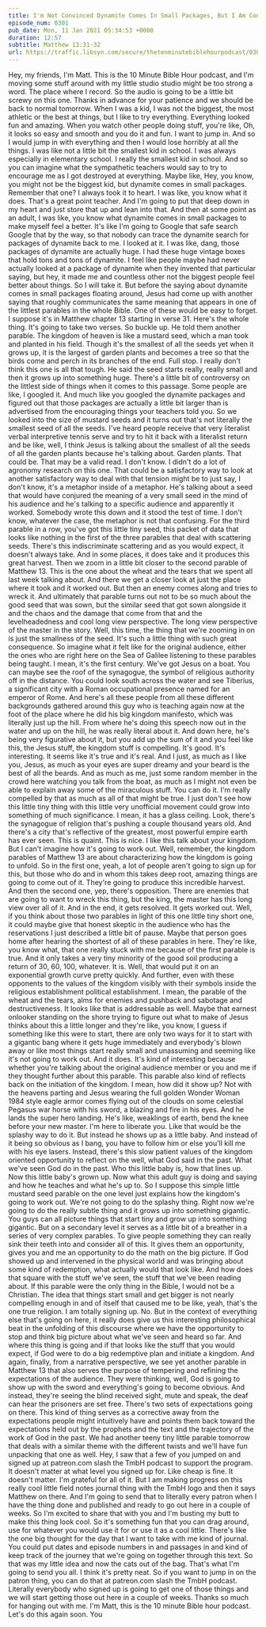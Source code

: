 ```yaml
---
title: I'm Not Convinced Dynamite Comes In Small Packages, But I Am Convinced Mustard Seeds Are Small and Then Grow Bigger
episode_num: 0301
pub_date: Mon, 11 Jan 2021 05:34:53 +0000
duration: 12:57
subtitle: Matthew 13:31-32
url: https://traffic.libsyn.com/secure/thetenminutebiblehourpodcast/0301_-_Im_Not_Convinced_Dynamite_Comes_In_Small_Packages_But_I_Am_Convinced_Mustard_Seeds_Are_Small_and_Then_Grow_Bigger.mp3
---
```


 Hey, my friends, I'm Matt. This is the 10 Minute Bible Hour podcast, and I'm moving some stuff around with my little studio studio might be too strong a word. The place where I record. So the audio is going to be a little bit screwy on this one. Thanks in advance for your patience and we should be back to normal tomorrow. When I was a kid, I was not the biggest, the most athletic or the best at things, but I like to try everything. Everything looked fun and amazing. When you watch other people doing stuff, you're like, Oh, it looks so easy and smooth and you do it and fun. I want to jump in. And so I would jump in with everything and then I would lose horribly at all the things. I was like not a little bit the smallest kid in school. I was always especially in elementary school. I really the smallest kid in school. And so you can imagine what the sympathetic teachers would say to try to encourage me as I got destroyed at everything. Maybe like, Hey, you know, you might not be the biggest kid, but dynamite comes in small packages. Remember that one? I always took it to heart. I was like, you know what it does. That's a great point teacher. And I'm going to put that deep down in my heart and just store that up and lean into that. And then at some point as an adult, I was like, you know what dynamite comes in small packages to make myself feel a better. It's like I'm going to Google that safe search Google that by the way, so that nobody can trace the dynamite search for packages of dynamite back to me. I looked at it. I was like, dang, those packages of dynamite are actually huge. I had these huge vintage boxes that hold tons and tons of dynamite. I feel like people maybe had never actually looked at a package of dynamite when they invented that particular saying, but hey, it made me and countless other not the biggest people feel better about things. So I will take it. But before the saying about dynamite comes in small packages floating around, Jesus had come up with another saying that roughly communicates the same meaning that appears in one of the littlest parables in the whole Bible. One of these would be easy to forget. I suppose it's in Matthew chapter 13 starting in verse 31. Here's the whole thing. It's going to take two verses. So buckle up. He told them another parable. The kingdom of heaven is like a mustard seed, which a man took and planted in his field. Though it's the smallest of all the seeds yet when it grows up, it is the largest of garden plants and becomes a tree so that the birds come and perch in its branches of the end. Full stop. I really don't think this one is all that tough. He said the seed starts really, really small and then it grows up into something huge. There's a little bit of controversy on the littlest side of things when it comes to this passage. Some people are like, I googled it. And much like you googled the dynamite packages and figured out that those packages are actually a little bit larger than is advertised from the encouraging things your teachers told you. So we looked into the size of mustard seeds and it turns out that's not literally the smallest seed of all the seeds. I've heard people receive that very literalist verbal interpretive tennis serve and try to hit it back with a literalist return and be like, well, I think Jesus is talking about the smallest of all the seeds of all the garden plants because he's talking about. Garden plants. That could be. That may be a valid read. I don't know. I didn't do a lot of agronomy research on this one. That could be a satisfactory way to look at another satisfactory way to deal with that tension might be to just say, I don't know, it's a metaphor inside of a metaphor. He's talking about a seed that would have conjured the meaning of a very small seed in the mind of his audience and he's talking to a specific audience and apparently it worked. Somebody wrote this down and it stood the test of time. I don't know, whatever the case, the metaphor is not that confusing. For the third parable in a row, you've got this little tiny seed, this packet of data that looks like nothing in the first of the three parables that deal with scattering seeds. There's this indiscriminate scattering and as you would expect, it doesn't always take. And in some places, it does take and it produces this great harvest. Then we zoom in a little bit closer to the second parable of Matthew 13. This is the one about the wheat and the tears that we spent all last week talking about. And there we get a closer look at just the place where it took and it worked out. But then an enemy comes along and tries to wreck it. And ultimately that parable turns out not to be so much about the good seed that was sown, but the similar seed that got sown alongside it and the chaos and the damage that come from that and the levelheadedness and cool long view perspective. The long view perspective of the master in the story. Well, this time, the thing that we're zooming in on is just the smallness of the seed. It's such a little thing with such great consequence. So imagine what it felt like for the original audience, either the ones who are right here on the Sea of Galilee listening to these parables being taught. I mean, it's the first century. We've got Jesus on a boat. You can maybe see the roof of the synagogue, the symbol of religious authority off in the distance. You could look south across the water and see Tiberius, a significant city with a Roman occupational presence named for an emperor of Rome. And here's all these people from all these different backgrounds gathered around this guy who is teaching again now at the foot of the place where he did his big kingdom manifesto, which was literally just up the hill. From where he's doing this speech now out in the water and up on the hill, he was really literal about it. And down here, he's being very figurative about it, but you add up the sum of it and you feel like this, the Jesus stuff, the kingdom stuff is compelling. It's good. It's interesting. It seems like it's true and it's real. And I just, as much as I like you, Jesus, as much as your eyes are super dreamy and your beard is the best of all the beards. And as much as me, just some random member in the crowd here watching you talk from the boat, as much as I might not even be able to explain away some of the miraculous stuff. You can do it. I'm really compelled by that as much as all of that might be true. I just don't see how this little tiny thing with this little very unofficial movement could grow into something of much significance. I mean, it has a glass ceiling. Look, there's the synagogue of religion that's pushing a couple thousand years old. And there's a city that's reflective of the greatest, most powerful empire earth has ever seen. This is quaint. This is nice. I like this talk about your kingdom. But I can't imagine how it's going to work out. Well, remember, the kingdom parables of Matthew 13 are about characterizing how the kingdom is going to unfold. So in the first one, yeah, a lot of people aren't going to sign up for this, but those who do and in whom this takes deep root, amazing things are going to come out of it. They're going to produce this incredible harvest. And then the second one, yep, there's opposition. There are enemies that are going to want to wreck this thing, but the king, the master has this long view over all of it. And in the end, it gets resolved. It gets worked out. Well, if you think about those two parables in light of this one little tiny short one, it could maybe give that honest skeptic in the audience who has the reservations I just described a little bit of pause. Maybe that person goes home after hearing the shortest of all of these parables in here. They're like, you know what, that one really stuck with me because of the first parable is true. And it only takes a very tiny minority of the good soil producing a return of 30, 60, 100, whatever. It is. Well, that would put it on an exponential growth curve pretty quickly. And further, even with these opponents to the values of the kingdom visibly with their symbols inside the religious establishment political establishment. I mean, the parable of the wheat and the tears, alms for enemies and pushback and sabotage and destructiveness. It looks like that is addressable as well. Maybe that earnest onlooker standing on the shore trying to figure out what to make of Jesus thinks about this a little longer and they're like, you know, I guess if something like this were to start, there are only two ways for it to start with a gigantic bang where it gets huge immediately and everybody's blown away or like most things start really small and unassuming and seeming like it's not going to work out. And it does. It's kind of interesting because whether you're talking about the original audience member or you and me if they thought further about this parable. This parable also kind of reflects back on the initiation of the kingdom. I mean, how did it show up? Not with the heavens parting and Jesus wearing the full golden Wonder Woman 1984 style eagle armor comes flying out of the clouds on some celestial Pegasus war horse with his sword, a blazing and fire in his eyes. And he lands the super hero landing. He's like, weaklings of earth, bend the knee before your new master. I'm here to liberate you. Like that would be the splashy way to do it. But instead he shows up as a little baby. And instead of it being so obvious as I bang, you have to follow him or else you'll kill me with his eye lasers. Instead, there's this slow patient values of the kingdom oriented opportunity to reflect on the well, what God said in the past. What we've seen God do in the past. Who this little baby is, how that lines up. Now this little baby's grown up. Now what this adult guy is doing and saying and how he teaches and what he's up to. So I suppose this simple little mustard seed parable on the one level just explains how the kingdom's going to work out. We're not going to do the splashy thing. Right now we're going to do the really subtle thing and it grows up into something gigantic. You guys can all picture things that start tiny and grow up into something gigantic. But on a secondary level it serves as a little bit of a breather in a series of very complex parables. To give people something they can really sink their teeth into and consider all of this. It gives them an opportunity, gives you and me an opportunity to do the math on the big picture. If God showed up and intervened in the physical world and was bringing about some kind of redemption, what actually would that look like. And how does that square with the stuff we've seen, the stuff that we've been reading about. If this parable were the only thing in the Bible, I would not be a Christian. The idea that things start small and get bigger is not nearly compelling enough in and of itself that caused me to be like, yeah, that's the one true religion. I am totally signing up. No. But in the context of everything else that's going on here, it really does give us this interesting philosophical beat in the unfolding of this discourse where we have the opportunity to stop and think big picture about what we've seen and heard so far. And where this thing is going and if that looks like the stuff that you would expect, if God were to do a big redemptive plan and initiate a kingdom. And again, finally, from a narrative perspective, we see yet another parable in Matthew 13 that also serves the purpose of tempering and refining the expectations of the audience. They were thinking, well, God is going to show up with the sword and everything's going to become obvious. And instead, they're seeing the blind received sight, mute and speak, the deaf can hear the prisoners are set free. There's two sets of expectations going on there. This kind of thing serves as a corrective away from the expectations people might intuitively have and points them back toward the expectations held out by the prophets and the text and the trajectory of the work of God in the past. We had another teeny tiny little parable tomorrow that deals with a similar theme with the different twists and we'll have fun unpacking that one as well. Hey, I saw that a few of you jumped on and signed up at patreon.com slash the TmbH podcast to support the program. It doesn't matter at what level you signed up for. Like cheap is fine. It doesn't matter. I'm grateful for all of it. But I am making progress on this really cool little field notes journal thing with the TmbH logo and then it says Matthew on there. And I'm going to send that to literally every patron when I have the thing done and published and ready to go out here in a couple of weeks. So I'm excited to share that with you and I'm busting my butt to make this thing look cool. So it's something fun that you can drag around, use for whatever you would use it for or use it as a cool little. There's like the one big thought for the day that I want to take with me kind of journal. You could put dates and episode numbers in and passages in and kind of keep track of the journey that we're going on together through this text. So that was my little idea and now the cats out of the bag. That's what I'm going to send you all. I think it's pretty neat. So if you want to jump in on the patron thing, you can do that at patreon.com slash the TmbH podcast. Literally everybody who signed up is going to get one of those things and we will start getting those out here in a couple of weeks. Thanks so much for hanging out with me. I'm Matt, this is the 10 minute Bible hour podcast. Let's do this again soon. You